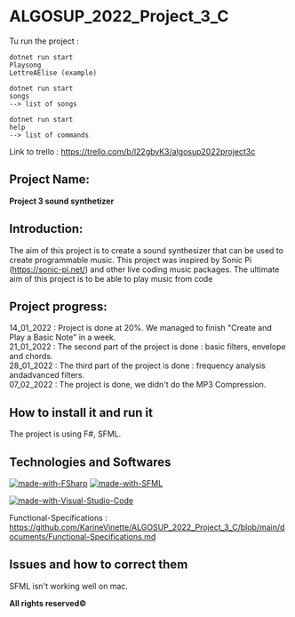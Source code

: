# ALGOSUP_2022_Project_3_C



Tu run the project :

```
dotnet run start
Playsong
LettreAElise (example)
```
```
dotnet run start
songs
--> list of songs
```
```
dotnet run start
help
--> list of commands
```

Link to trello : https://trello.com/b/l22gbvK3/algosup2022project3c


## Project Name:

**Project 3 sound synthetizer**

## Introduction:

The aim of this project is to create a sound synthesizer that can be used to create
programmable music. This project was inspired by Sonic Pi (https://sonic-pi.net/) and other live
coding music packages. The ultimate aim of this project is to be able to play music from code

## Project progress:

14_01_2022 : Project is done at 20%. We managed to finish "Create and Play a Basic Note" in a week.</br>
21_01_2022 : The second part of the project is done : basic filters, envelope and chords.</br>
28_01_2022 : The third part of the project is done : frequency analysis andadvanced filters.</br>
07_02_2022 : The project is done, we didn't do the MP3 Compression.

## How to install it and run it

The project is using F#, SFML.


## Technologies and Softwares

[![made-with-FSharp](https://img.shields.io/badge/Language%20Used-FSharp-blue)](https://fsharp.org/) [![made-with-SFML](https://img.shields.io/badge/-SFML-brightgreen)](https://www.sfml-dev.org/index-fr.php) 

[![made-with-Visual-Studio-Code](https://img.shields.io/badge/Softwares%20Used:-Visual%20Studio%20Code-0078d7.svg)](https://code.visualstudio.com) 

Functional-Specifications : https://github.com/KarineVinette/ALGOSUP_2022_Project_3_C/blob/main/documents/Functional-Specifications.md

## Issues and how to correct them

SFML isn't working well on mac.

**All rights reserved©**



